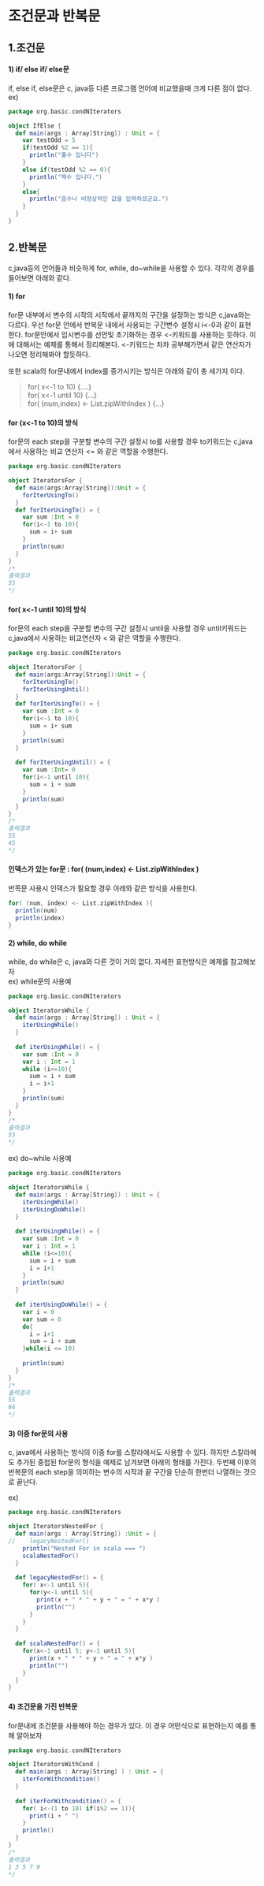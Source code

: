 # 조건문과 반복문  
## 1.조건문
#### 1) if/ else if/ else문
if, else if, else문은 c, java등 다른 프로그램 언어에 비교했을때 크게 다른 점이 없다.  
ex)  
```scala
package org.basic.condNIterators

object IfElse {
  def main(args : Array[String]) : Unit = {
    var testOdd = 5
    if(testOdd %2 == 1){
      println("홀수 입니다")
    }
    else if(testOdd %2 == 0){
      println("짝수 입니다.")
    }
    else{
      println("음수나 비정상적인 값을 입력하셨군요.")
    }
  }
}
```
## 2.반복문
c,java등의 언어들과 비슷하게 for, while, do~while을 사용할 수 있다. 각각의 경우를 들어보면 아래와 같다.  
#### 1) for
for문 내부에서 변수의 시작의 시작에서 끝까지의 구간을 설정하는 방식은 c,java와는 다르다. 우선 for문 안에서 반복문 내에서 사용되는 구간변수 설정시 i<-0과 같이 표현한다. for문안에서 임시변수를 선언및 초기화하는 경우 <-키워드를 사용하는 듯하다. 이에 대해서는 예제를 통해서 정리해본다. <-키워드는 차차 공부해가면서 같은 연산자가 나오면 정리해봐야 할듯하다.  

또한 scala의 for문내에서 index를 증가시키는 방식은 아래와 같이 총 세가지 이다.  
> for( x<-1 to 10) {....}  
> for( x<-1 until 10) {...}  
> for( (num,index) <- List.zipWithIndex ) {...}  

#### for (x<-1 to 10)의 방식  
for문의 each step을 구분할 변수의 구간 설정시 to를 사용할 경우 to키워드는 c,java에서 사용하는 비교 연산자 <= 와 같은 역할을 수행한다.  
```scala
package org.basic.condNIterators

object IteratorsFor {
  def main(args:Array[String]):Unit = {
    forIterUsingTo()
  }
  def forIterUsingTo() = {
    var sum :Int = 0
    for(i<-1 to 10){
      sum = i+ sum
    }
    println(sum)
  }
}
/*
출력결과
55
*/
```

#### for( x<-1 until 10)의 방식  
for문의 each step을 구분할 변수의 구간 설정시 until을 사용할 경우 until키워드는 c,java에서 사용하는 비교연산자 < 와 같은 역할을 수행한다.  
```scala
package org.basic.condNIterators

object IteratorsFor {
  def main(args:Array[String]):Unit = {
    forIterUsingTo()
    forIterUsingUntil()
  }
  def forIterUsingTo() = {
    var sum :Int = 0
    for(i<-1 to 10){
      sum = i+ sum
    }
    println(sum)
  }
  
  def forIterUsingUntil() = {
    var sum :Int= 0
    for(i<-1 until 10){
      sum = i + sum
    }
    println(sum)
  }
}
/*
출력결과
55
45
*/
```

#### 인덱스가 있는 for문 : for( (num,index) <- List.zipWithIndex )
반목문 사용시 인덱스가 필요할 경우 아래와 같은 방식을 사용한다.  
```scala
for( (num, index) <- List.zipWithIndex ){
  println(num)
  println(index)
}
```

#### 2) while, do while
while, do while은 c, java와 다른 것이 거의 없다. 자세한 표현방식은 예제를 참고해보자  
ex) while문의 사용예  
```scala
package org.basic.condNIterators

object IteratorsWhile {
  def main(args : Array[String]) : Unit = {
    iterUsingWhile()
  }
  
  def iterUsingWhile() = {
    var sum :Int = 0
    var i : Int = 1
    while (i<=10){
      sum = i + sum
      i = i+1
    }
    println(sum)
  }
}
/*
출력결과
55
*/
```

ex) do~while 사용예  
```scala
package org.basic.condNIterators

object IteratorsWhile {
  def main(args : Array[String]) : Unit = {
    iterUsingWhile()
    iterUsingDoWhile()
  }
  
  def iterUsingWhile() = {
    var sum :Int = 0
    var i : Int = 1
    while (i<=10){
      sum = i + sum
      i = i+1
    }
    println(sum)
  }
  
  def iterUsingDoWhile() = {
    var i = 0
    var sum = 0
    do{
      i = i+1
      sum = i + sum
    }while(i <= 10)
    
    println(sum)
  }
}
/*
출력결과
55
66
*/
```

#### 3) 이중 for문의 사용
c, java에서 사용하는 방식의 이중 for를 스칼라에서도 사용할 수 있다. 하지만 스칼라에도 추가된 중첩된 for문의 형식을 예제로 남겨보면 아래의 형태를 가진다. 두번째 이후의 반복문의 each step을 의미하는 변수의 시작과 끝 구간을 단순히 한번더 나열하는 것으로 끝난다.  

ex)
```scala
package org.basic.condNIterators

object IteratorsNestedFor {
  def main(args : Array[String]) :Unit = {
//    legacyNestedFor()
    println("Nested For in scala === ")
    scalaNestedFor()
  }
  
  def legacyNestedFor() = {
    for( x<-1 until 5){
      for(y<-1 until 5){
        print(x + " * " + y + " = " + x*y )
        println("")
      }
    }
  }
  
  def scalaNestedFor() = {
    for(x<-1 until 5; y<-1 until 5){
      print(x + " * " + y + " = " + x*y )
      println("")
    }
  }
}
```

#### 4) 조건문을 가진 반복문
for문내에 조건문을 사용해야 하는 경우가 있다. 이 경우 어떤식으로 표현하는지 예를 통해 알아보자  
```scala
package org.basic.condNIterators

object IteratorsWithCond {
  def main(args : Array[String] ) : Unit = {
    iterForWithcondition()
  }
  
  def iterForWithcondition() = {
    for( i<-(1 to 10) if(i%2 == 1)){
      print(i + " ")
    }
    println()
  }
}
/*
출력결과
1 3 5 7 9 
*/
```

